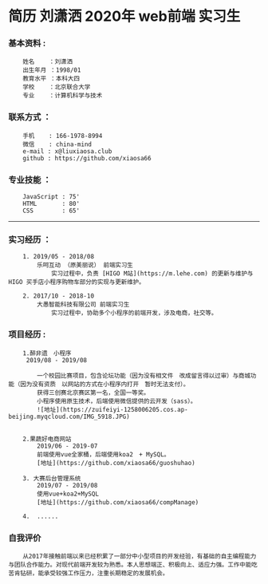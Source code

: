 # 简历 刘潇洒 2020年 web前端 实习生

### 基本资料 : 
        姓名    ：刘潇洒
        出生年月 ：1998/01
        教育水平 ：本科大四
        学校    ：北京联合大学
        专业    ：计算机科学与技术


### 联系方式 ：
        手机    : 166-1978-8994
        微信    : china-mind
        e-mail : x@liuxiaosa.club
        github : https://github.com/xiaosa66

### 专业技能 ：
        JavaScript : 75'
        HTML       : 80'
        CSS        : 65'
---
### 实习经历 ：
    
        1. 2019/05 - 2018/08
            乐呵互动 （原美丽说） 前端实习生
                实习过程中，负责 [HIGO M站](https://m.lehe.com) 的更新与维护与 HIGO 买手店小程序购物车部分的实现与更新维护。
    
        2. 2017/10 - 2018-10
            大愚智能科技有限公司 前端实习生 
                实习过程中，协助多个小程序的前端开发，涉及电商，社交等。
    
### 项目经历 :

        1.醉非遗　小程序
         2019/08 - 2019/08
         
            一个校园比赛项目，包含论坛功能（因为没有相文件　改成留言得以过审）与商城功能（因为没有资质　以网站的方式在小程序内打开　暂时无法支付）。
            获得三创赛北京赛区第一名，全国一等奖。　
            小程序使用原生技术，后端使用微信提供的云开发（sass）。
            ![地址](https://zuifeiyi-1258006205.cos.ap-beijing.myqcloud.com/IMG_5918.JPG)


        2.果蔬好电商网站
            2019/06 - 2019-07
            前端使用vue全家桶，后端使用koa2　+ MySQL。
            [地址](https://github.com/xiaosa66/guoshuhao)

        3. 大赛后台管理系统
            2019/07 - 2019/08
            使用vue+koa2+MySQL
            [地址](https://github.com/xiaosa66/compManage)
        
        4.  ......
   
### 自我评价
    
        从2017年接触前端以来已经积累了一部分中小型项目的开发经验，有基础的自主编程能力与团队合作能力。对现代前端开发较为熟悉。本人思想端正、积极向上、适应力强。工作中能吃苦肯钻研，能承受较强工作压力，注重长期稳定的发展机会。

